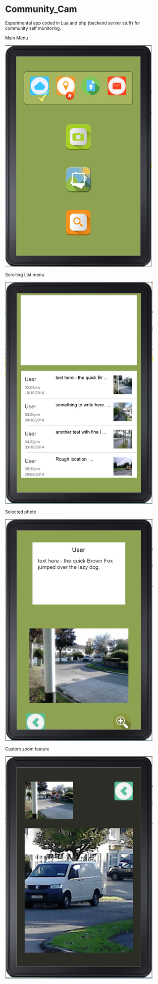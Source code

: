 # Community_Cam
Experimental app coded in Lua and php (backend server stuff) for community self monitoring.

Main Menu

![alt tag](https://github.com/iluso-6/Community_Cam/blob/master/main_menu.PNG?raw=true)


Scrolling List menu

![alt tag](https://github.com/iluso-6/Community_Cam/blob/master/photo_list.PNG?raw=true)


Selected photo

![alt tag](https://github.com/iluso-6/Community_Cam/blob/master/list_item.PNG?raw=true)


Custom zoom feature

![alt tag](https://github.com/iluso-6/Community_Cam/blob/master/zoomed_view.PNG?raw=true)
